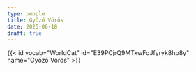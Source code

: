 ```yaml
---
type: people
title: Győző Vörös 
date: 2025-06-18
draft: true
---
```


<!-- position title, institution -->

<!--
## E-mail

-->

<!--
## Website

-->

{{< id vocab="WorldCat" id="E39PCjrQ9MTxwFqJfyryk8hp8y" name="Győző Vörös" >}}


<!-- Description -->
